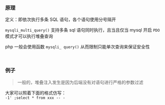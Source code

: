 ### 原理

定义：即依次执行多条 SQL 语句，各个语句使用分号隔开

`mysqli_multi_query()` 支持多条 sql 语句同时执行，且当且仅当 mysql 开启 `PDO` 模式才可以执行堆叠查询

php 一般会使用函数 `mysqli_ query()` 从而限制只能单次查询来保证安全性

<br>

### 例子

> 一般的，堆叠注入发生是因为后端没有对语句进行严格的参数过滤

大家可以照着下面的格式仿写：  
`-1' ;select * from xxx -- -`

<br>
